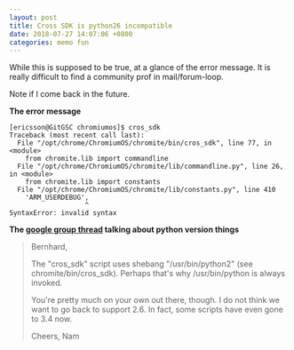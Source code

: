 ```yaml
---
layout: post
title: Cross SDK is python26 incompatible
date: 2018-07-27 14:07:06 +0800
categories: memo fun
---
```


While this is supposed to be true, at a glance of the error
message. It is really difficult to find a community prof in
mail/forum-loop.

Note if I come back in the future.

**The error message**

    [ericsson@GitGSC chromiumos]$ cros_sdk
    Traceback (most recent call last):
      File "/opt/chrome/ChromiumOS/chromite/bin/cros_sdk", line 77, in <module>
        from chromite.lib import commandline
      File "/opt/chrome/ChromiumOS/chromite/lib/commandline.py", line 26, in <module>
        from chromite.lib import constants
      File "/opt/chrome/ChromiumOS/chromite/lib/constants.py", line 410
        'ARM_USERDEBUG',
                       ^
    SyntaxError: invalid syntax

**The [google group thread](https://groups.google.com/a/chromium.org/forum/#!topic/chromium-os-discuss/Gg9tEhSYK2E) talking about python version things**

> Bernhard, 
> 
> The "cros_sdk" script uses shebang "/usr/bin/python2" (see 
> chromite/bin/cros_sdk). Perhaps that's why /usr/bin/python is always 
> invoked. 
> 
> You're pretty much on your own out there, though. I do not think we 
> want to go back to support 2.6. In fact, some scripts have even gone 
> to 3.4 now. 
> 
> Cheers, 
> Nam

